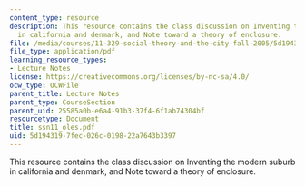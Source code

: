 ```yaml
---
content_type: resource
description: This resource contains the class discussion on Inventing the modern suburb
  in california and denmark, and Note toward a theory of enclosure.
file: /media/courses/11-329-social-theory-and-the-city-fall-2005/5d1943197fec026c019822a7643b3397_ssn11_oles.pdf
file_type: application/pdf
learning_resource_types:
- Lecture Notes
license: https://creativecommons.org/licenses/by-nc-sa/4.0/
ocw_type: OCWFile
parent_title: Lecture Notes
parent_type: CourseSection
parent_uid: 25585a0b-e6a4-91b3-37f4-6f1ab74304bf
resourcetype: Document
title: ssn11_oles.pdf
uid: 5d194319-7fec-026c-0198-22a7643b3397
---
```

This resource contains the class discussion on Inventing the modern suburb in california and denmark, and Note toward a theory of enclosure.